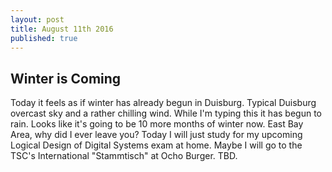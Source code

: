 ```yaml
---
layout: post
title: August 11th 2016
published: true
---
```

## Winter is Coming
Today it feels as if winter has already begun in Duisburg. Typical Duisburg overcast sky and a rather chilling wind. While I'm typing this it has begun to rain. Looks like it's going to be 10 more months of winter now. East Bay Area, why did I ever leave you? Today I will just study for my upcoming Logical Design of Digital Systems exam at home. Maybe I will go to the TSC's International "Stammtisch" at Ocho Burger. TBD.
